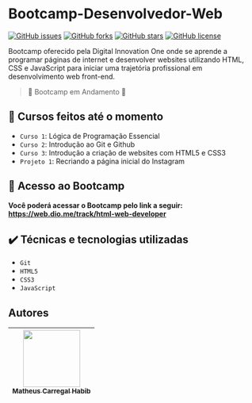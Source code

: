 # Bootcamp-Desenvolvedor-Web
 
[![GitHub issues](https://img.shields.io/github/issues/Math247/Bootcamp-Desenvolvedor-Web)](https://github.com/Math247/Bootcamp-Desenvolvedor-Web/issues)
[![GitHub forks](https://img.shields.io/github/forks/Math247/Bootcamp-Desenvolvedor-Web)](https://github.com/Math247/Bootcamp-Desenvolvedor-Web/network)
[![GitHub stars](https://img.shields.io/github/stars/Math247/Bootcamp-Desenvolvedor-Web)](https://github.com/Math247/Bootcamp-Desenvolvedor-Web/stargazers)
[![GitHub license](https://img.shields.io/github/license/Math247/Bootcamp-Desenvolvedor-Web)](https://github.com/Math247/Bootcamp-Desenvolvedor-Web)

Bootcamp oferecido pela Digital Innovation One onde se aprende a programar páginas de internet e desenvolver websites utilizando HTML, CSS e JavaScript para iniciar uma trajetória profissional em desenvolvimento web front-end.

> :construction: Bootcamp em Andamento :construction:

## :hammer: Cursos feitos até o momento

- `Curso 1`: Lógica de Programação Essencial
- `Curso 2`: Introdução ao Git e Github
- `Curso 3`: Introdução a criação de websites com HTML5 e CSS3
- `Projeto 1`: Recriando a página inicial do Instagram

## 📁 Acesso ao Bootcamp

**Você poderá acessar o Bootcamp pelo link a seguir: https://web.dio.me/track/html-web-developer**

## ✔️ Técnicas e tecnologias utilizadas

- ``Git``
- ``HTML5``
- ``CSS3``
- ``JavaScript``

## Autores

| [<img src="https://avatars.githubusercontent.com/u/50381305?v=4" width=115><br><sub>Matheus Carregal Habib</sub>](https://github.com/Math247) |
| :---: |

